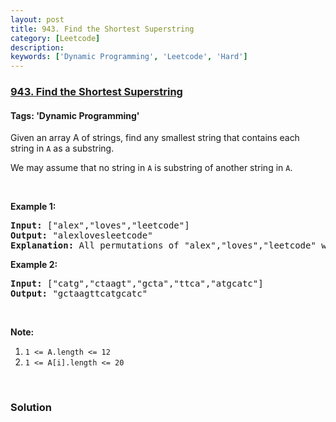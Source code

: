 ```yaml
---
layout: post
title: 943. Find the Shortest Superstring
category: [Leetcode]
description: 
keywords: ['Dynamic Programming', 'Leetcode', 'Hard']
---
```

### [943. Find the Shortest Superstring](https://leetcode.com/problems/find-the-shortest-superstring)

#### Tags: 'Dynamic Programming'

<div class="content__u3I1 question-content__JfgR"><div><p>Given an array A of strings, find any smallest string that contains each string in <code>A</code> as a substring.</p>
<p>We may assume that no string in <code>A</code> is substring of another string in <code>A</code>.</p>
<div> </div>
<div>
<p><strong>Example 1:</strong></p>
<pre><strong>Input: </strong><span id="example-input-1-1">["alex","loves","leetcode"]</span>
<strong>Output: </strong><span id="example-output-1">"alexlovesleetcode"</span>
<strong>Explanation: </strong>All permutations of "alex","loves","leetcode" would also be accepted.
</pre>
<div>
<p><strong>Example 2:</strong></p>
<pre><strong>Input: </strong><span id="example-input-2-1">["catg","ctaagt","gcta","ttca","atgcatc"]</span>
<strong>Output: </strong><span id="example-output-2">"gctaagttcatgcatc"</span></pre>
<p> </p>
</div>
</div>
<p><strong>Note:</strong></p>
<ol>
<li><code>1 &lt;= A.length &lt;= 12</code></li>
<li><code>1 &lt;= A[i].length &lt;= 20</code></li>
</ol>
<div>
<div> </div>
</div></div></div>

### Solution
